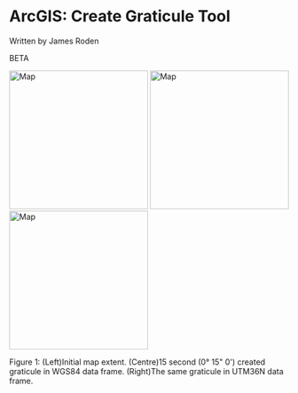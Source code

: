 # ArcGIS: Create Graticule Tool
Written by James Roden

BETA

<div>
<img style="float;" right src="https://github.com/GISJMR/ArcGIS_Create_Graticule_Tool/blob/master/imgs/Map.png" alt="Map" width="250" height="250">
<img style="float;" src="https://github.com/GISJMR/ArcGIS_Create_Graticule_Tool/blob/master/imgs/Map_Grat_WGS84.png" alt="Map" width="250" height="250">
<img style="float;" src="https://github.com/GISJMR/ArcGIS_Create_Graticule_Tool/blob/master/imgs/Map_Grat_UTM36N.png" alt="Map" width="250" height="250">
</div>

Figure 1: (Left)Initial map extent. (Centre)15 second (0° 15" 0') created graticule in WGS84 data frame. (Right)The same graticule in UTM36N data frame. 
